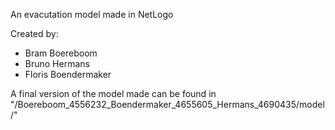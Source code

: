 An evacutation model made in NetLogo

Created by:
- Bram Boereboom
- Bruno Hermans
- Floris Boendermaker

A final version of the model made can be found in "/Boereboom_4556232_Boendermaker_4655605_Hermans_4690435/model/"
